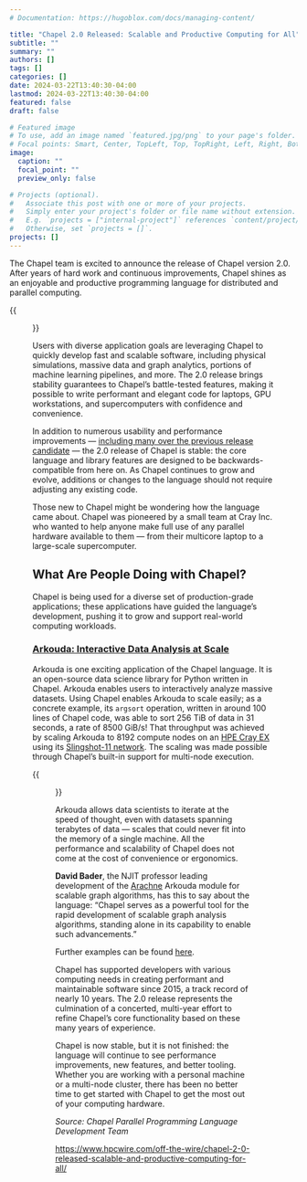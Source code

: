 ```yaml
---
# Documentation: https://hugoblox.com/docs/managing-content/

title: "Chapel 2.0 Released: Scalable and Productive Computing for All"
subtitle: ""
summary: ""
authors: []
tags: []
categories: []
date: 2024-03-22T13:40:30-04:00
lastmod: 2024-03-22T13:40:30-04:00
featured: false
draft: false

# Featured image
# To use, add an image named `featured.jpg/png` to your page's folder.
# Focal points: Smart, Center, TopLeft, Top, TopRight, Left, Right, BottomLeft, Bottom, BottomRight.
image:
  caption: ""
  focal_point: ""
  preview_only: false

# Projects (optional).
#   Associate this post with one or more of your projects.
#   Simply enter your project's folder or file name without extension.
#   E.g. `projects = ["internal-project"]` references `content/project/deep-learning/index.md`.
#   Otherwise, set `projects = []`.
projects: []
---
```


The Chapel team is excited to announce the release of Chapel version 2.0. After years of hard work and continuous improvements, Chapel shines as an enjoyable and productive programming language for distributed and parallel computing.

{{<figure src="chapel-logo-300x197.png">}}

Users with diverse application goals are leveraging Chapel to quickly develop fast and scalable software, including physical simulations, massive data and graph analytics, portions of machine learning pipelines, and more. The 2.0 release brings stability guarantees to Chapel’s battle-tested features, making it possible to write performant and elegant code for laptops, GPU workstations, and supercomputers with confidence and convenience.

In addition to numerous usability and performance improvements — [including many over the previous release candidate](https://www.hpcwire.com/off-the-wire/chapel-programming-language-moves-toward-2-0-with-significant-updates-and-stabilizations/) — the 2.0 release of Chapel is stable: the core language and library features are designed to be backwards-compatible from here on. As Chapel continues to grow and evolve, additions or changes to the language should not require adjusting any existing code.

Those new to Chapel might be wondering how the language came about. Chapel was pioneered by a small team at Cray Inc. who wanted to help anyone make full use of any parallel hardware available to them — from their multicore laptop to a large-scale supercomputer.

## What Are People Doing with Chapel? ##

Chapel is being used for a diverse set of production-grade applications; these applications have guided the language’s development, pushing it to grow and support real-world computing workloads.

### <span style="text-decoration:underline">Arkouda: Interactive Data Analysis at Scale</span> ###

Arkouda is one exciting application of the Chapel language. It is an open-source data science library for Python written in Chapel. Arkouda enables users to interactively analyze massive datasets. Using Chapel enables Arkouda to scale easily; as a concrete example, its `argsort` operation, written in around 100 lines of Chapel code, was able to sort 256 TiB of data in 31 seconds, a rate of 8500 GiB/s! That throughput was achieved by scaling Arkouda to 8192 compute nodes on an [HPE Cray EX](https://www.hpe.com/us/en/compute/hpc/supercomputing/cray-exascale-supercomputer.html) using its [Slingshot-11 network](https://www.hpe.com/us/en/compute/hpc/slingshot-interconnect.html). The scaling was made possible through Chapel’s built-in support for multi-node execution.

{{<figure src="arkouda-argsort-1024x532.png" caption="Scaling results from Arkouda’s argsort function">}}

Arkouda allows data scientists to iterate at the speed of thought, even with datasets spanning terabytes of data — scales that could never fit into the memory of a single machine. All the performance and scalability of Chapel does not come at the cost of convenience or ergonomics.

**David Bader**, the NJIT professor leading development of the [Arachne](https://github.com/Bears-R-Us/arkouda-njit) Arkouda module for scalable graph algorithms, has this to say about the language: “Chapel serves as a powerful tool for the rapid development of scalable graph analysis algorithms, standing alone in its capability to enable such advancements.”

Further examples can be found [here](https://chapel-lang.org/blog/posts/announcing-chapel-2.0/#:~:text=CHAMPS%3A%20A%20Framework%20for%20Computational%20Fluid%20Dynamics).

Chapel has supported developers with various computing needs in creating performant and maintainable software since 2015, a track record of nearly 10 years. The 2.0 release represents the culmination of a concerted, multi-year effort to refine Chapel’s core functionality based on these many years of experience.

Chapel is now stable, but it is not finished: the language will continue to see performance improvements, new features, and better tooling. Whether you are working with a personal machine or a multi-node cluster, there has been no better time to get started with Chapel to get the most out of your computing hardware.

*Source: Chapel Parallel Programming Language Development Team*

https://www.hpcwire.com/off-the-wire/chapel-2-0-released-scalable-and-productive-computing-for-all/
